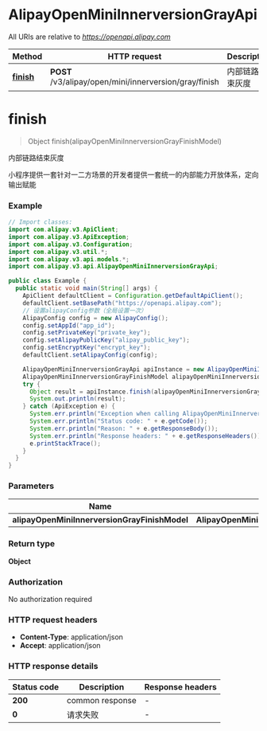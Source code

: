 # AlipayOpenMiniInnerversionGrayApi

All URIs are relative to *https://openapi.alipay.com*

| Method | HTTP request | Description |
|------------- | ------------- | -------------|
| [**finish**](AlipayOpenMiniInnerversionGrayApi.md#finish) | **POST** /v3/alipay/open/mini/innerversion/gray/finish | 内部链路结束灰度 |


<a name="finish"></a>
# **finish**
> Object finish(alipayOpenMiniInnerversionGrayFinishModel)

内部链路结束灰度

小程序提供一套针对一二方场景的开发者提供一套统一的内部能力开放体系，定向输出赋能

### Example
```java
// Import classes:
import com.alipay.v3.ApiClient;
import com.alipay.v3.ApiException;
import com.alipay.v3.Configuration;
import com.alipay.v3.util.*;
import com.alipay.v3.api.models.*;
import com.alipay.v3.api.AlipayOpenMiniInnerversionGrayApi;

public class Example {
  public static void main(String[] args) {
    ApiClient defaultClient = Configuration.getDefaultApiClient();
    defaultClient.setBasePath("https://openapi.alipay.com");
    // 设置alipayConfig参数（全局设置一次）
    AlipayConfig config = new AlipayConfig();
    config.setAppId("app_id");
    config.setPrivateKey("private_key");
    config.setAlipayPublicKey("alipay_public_key");
    config.setEncryptKey("encrypt_key");
    defaultClient.setAlipayConfig(config);

    AlipayOpenMiniInnerversionGrayApi apiInstance = new AlipayOpenMiniInnerversionGrayApi(defaultClient);
    AlipayOpenMiniInnerversionGrayFinishModel alipayOpenMiniInnerversionGrayFinishModel = new AlipayOpenMiniInnerversionGrayFinishModel(); // AlipayOpenMiniInnerversionGrayFinishModel | 
    try {
      Object result = apiInstance.finish(alipayOpenMiniInnerversionGrayFinishModel);
      System.out.println(result);
    } catch (ApiException e) {
      System.err.println("Exception when calling AlipayOpenMiniInnerversionGrayApi#finish");
      System.err.println("Status code: " + e.getCode());
      System.err.println("Reason: " + e.getResponseBody());
      System.err.println("Response headers: " + e.getResponseHeaders());
      e.printStackTrace();
    }
  }
}
```

### Parameters

| Name | Type | Description  | Notes |
|------------- | ------------- | ------------- | -------------|
| **alipayOpenMiniInnerversionGrayFinishModel** | **AlipayOpenMiniInnerversionGrayFinishModel**|  | [optional] |

### Return type

**Object**

### Authorization

No authorization required

### HTTP request headers

 - **Content-Type**: application/json
 - **Accept**: application/json

### HTTP response details
| Status code | Description | Response headers |
|-------------|-------------|------------------|
| **200** | common response |  -  |
| **0** | 请求失败 |  -  |


